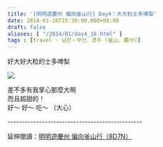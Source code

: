 ```yaml
---
title: '[明明遊慶州 偏向釜山行] Day4：大大粒士多啤梨'
date: 2014-01-16T15:30:00.000+08:00
draft: false
aliases: [ "/2014/01/day4_16.html" ]
tags : [travel - 남한・부산、경주 (釜山、慶州)]
---
```


好大好大粒的士多啤梨  

[![](https://3.bp.blogspot.com/-d1a8vXXkiNQ/XCygnfFL-6I/AAAAAAAADqo/mvnqna40sekK-OQDw7eWdtfhepK_RVl0ACLcBGAs/s640/45.jpg)](https://3.bp.blogspot.com/-d1a8vXXkiNQ/XCygnfFL-6I/AAAAAAAADqo/mvnqna40sekK-OQDw7eWdtfhepK_RVl0ACLcBGAs/s1600/45.jpg)

差不多有我掌心那麼大啊  
而且超甜的！  
好～ 好～ 吃～ （大心）  
  
\-----------------------------------------------  
  
延伸閱讀：[明明遊慶州 偏向釜山行（8D7N）](http://www.hidie.net/2014/01/8d7n.html)